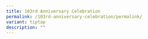 ```yaml
---
title: 103rd Anniversary Celebration
permalink: /103rd-anniversary-celebration/permalink/
variant: tiptap
description: ""
---
```

<p></p>